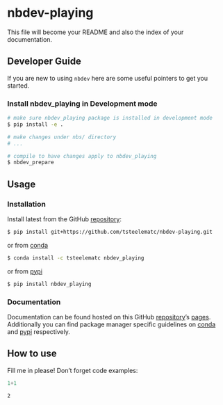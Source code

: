 # nbdev-playing


<!-- WARNING: THIS FILE WAS AUTOGENERATED! DO NOT EDIT! -->

This file will become your README and also the index of your
documentation.

## Developer Guide

If you are new to using `nbdev` here are some useful pointers to get you
started.

### Install nbdev_playing in Development mode

``` sh
# make sure nbdev_playing package is installed in development mode
$ pip install -e .

# make changes under nbs/ directory
# ...

# compile to have changes apply to nbdev_playing
$ nbdev_prepare
```

## Usage

### Installation

Install latest from the GitHub
[repository](https://github.com/tsteelematc/nbdev-playing):

``` sh
$ pip install git+https://github.com/tsteelematc/nbdev-playing.git
```

or from [conda](https://anaconda.org/tsteelematc/nbdev-playing)

``` sh
$ conda install -c tsteelematc nbdev_playing
```

or from [pypi](https://pypi.org/project/nbdev-playing/)

``` sh
$ pip install nbdev_playing
```

### Documentation

Documentation can be found hosted on this GitHub
[repository](https://github.com/tsteelematc/nbdev-playing)’s
[pages](https://tsteelematc.github.io/nbdev-playing/). Additionally you
can find package manager specific guidelines on
[conda](https://anaconda.org/tsteelematc/nbdev-playing) and
[pypi](https://pypi.org/project/nbdev-playing/) respectively.

## How to use

Fill me in please! Don’t forget code examples:

``` python
1+1
```

    2
